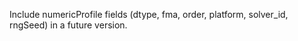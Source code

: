 ﻿Include numericProfile fields (dtype, fma, order, platform, solver_id, rngSeed) in a future version.
